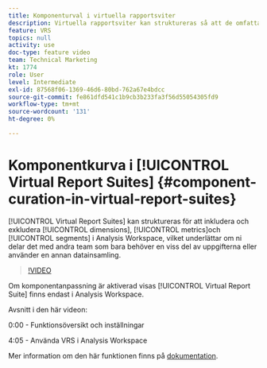```yaml
---
title: Komponenturval i virtuella rapportsviter
description: Virtuella rapportsviter kan struktureras så att de omfattar och utesluter dimensioner, mätvärden och segment i Analysis Workspace, vilket är till stor hjälp om ni delar dem med andra team som bara behöver en viss del av data eller använder en annan datateknik.
feature: VRS
topics: null
activity: use
doc-type: feature video
team: Technical Marketing
kt: 1774
role: User
level: Intermediate
exl-id: 87568f06-1369-46d6-80bd-762a67e4bdcc
source-git-commit: fe861dfd541c1b9cb3b233fa3f56d55054305fd9
workflow-type: tm+mt
source-wordcount: '131'
ht-degree: 0%

---
```


# Komponentkurva i [!UICONTROL Virtual Report Suites] {#component-curation-in-virtual-report-suites}

[!UICONTROL Virtual Report Suites] kan struktureras för att inkludera och exkludera [!UICONTROL dimensions], [!UICONTROL metrics]och [!UICONTROL segments] i Analysis Workspace, vilket underlättar om ni delar det med andra team som bara behöver en viss del av uppgifterna eller använder en annan datainsamling.

>[!VIDEO](https://video.tv.adobe.com/v/23544/?quality=12)

Om komponentanpassning är aktiverad visas [!UICONTROL Virtual Report Suite] finns endast i Analysis Workspace.

Avsnitt i den här videon:

0:00 - Funktionsöversikt och inställningar

4:05 - Använda VRS i Analysis Workspace

Mer information om den här funktionen finns på [dokumentation](https://experienceleague.adobe.com/docs/analytics/components/virtual-report-suites/vrs-components.html?lang=en).
